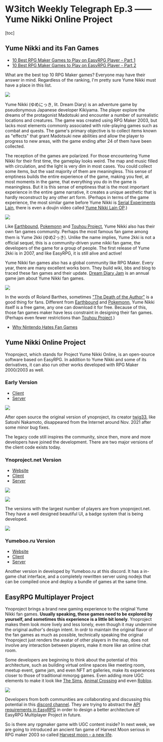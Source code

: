 # W3itch Weekly Telegraph Ep.3 —— Yume Nikki Online Project

[toc]

## Yume Nikki and its Fan Games

- [10 Best RPG Maker Games to Play on EasyRPG Player - Part 1](https://www.youtube.com/watch?v=H6vOJnQXdPs)
- [10 Best RPG Maker Games to Play on EasyRPG Player - Part 2](https://www.youtube.com/watch?v=VOOYMxyx-mM)

What are the best top 10 RPG Maker games? Everyone may have their answer in mind. Regardless of the ranking, I'm pretty sure Yume Nikki must have a place in this list. 

![](https://i.imgur.com/EvkEkgN.png)

Yume Nikki (ゆめにっき, lit. Dream Diary) is an adventure game by pseudonymous Japanese developer Kikiyama. The player explore the dreams of the protagonist Madotsuki and encounter a number of surrealistic locations and creatures. The game was created using RPG Maker 2003, but lacks most elements commonly associated with role-playing games such as combat and quests. The game's primary objective is to collect items known as "effects" that grant Madotsuki new abilities and allow the player to progress to new areas, with the game ending after 24 of them have been collected.

The reception of the games are polarized. For those encountering Yume Nikki for their first time, the gameplay looks weird. The map and music filled with circulation, and the light is very dim in most cases. You could collect some items, but the vast majority of them are meaningless. This sense of emptiness builds the entire experience of the game, making you feel, at most moments in the game, that everything you do in the game is meaningless. But it is this sense of emptiness that is the most important experience in the entire game narrative, it creates a unique aesthetic that is hardly reconstruct by any other art form. (Perhaps in terms of the game experience, the most similar game before Yume Nikki is [Serial Experiments Lain](https://en.wikipedia.org/wiki/Serial_Experiments_Lain), there is  even a doujin video called [Yume Nikki Lain OP](https://www.youtube.com/watch?v=dgiBRyn9UMs).)

![](https://i.imgur.com/0kcwC47.png)


Like [Earthbound](https://rpgmakerhistoria.home.blog/2021/12/05/a-history-on-rpg-maker-earthbound-likes-and-fan-games-part-one/), [Pokemonn](https://www.youtube.com/watch?v=4zptti2kJpk&ab_channel=aDrive) and [Touhou Project](https://en.wikipedia.org/wiki/List_of_Touhou_Project_fangames), Yume Nikki also has their own fan games community. Perhaps the most famous fan game among them is Yume 2kki (ゆめ2っき). Unlike the name implies, Yume 2kki is not a official sequel, this is a community-driven yume nikki fan game, the developers of the game for a group of people. The first release of Yume 2kki is in 2007, and like EasyRPG, it is still alive and active!

Yume Nikki fan games also has a global community like RPG Maker. Every year, there are many excellent works born. They build wiki, bbs and blog to traced these fan games and their update. [Dream Diary Jam](https://itch.io/jam/dream-diary-jam-5) is an annual game jam about Yume Nikki fan games.

![](https://i.imgur.com/tKzFG3s.png)



In the words of Roland Barthes, sometimes ["The Death of the Author"](https://en.wikipedia.org/wiki/The_Death_of_the_Author) is a good thing for fans. Different from [Earthbound](https://rpgmakerhistoria.home.blog/2021/12/05/a-history-on-rpg-maker-earthbound-likes-and-fan-games-part-one/) and [Pokemonn](https://www.youtube.com/watch?v=4zptti2kJpk&ab_channel=aDrive), Yume Nikki itself is a free game, any one can download it for free. Because of this, those fan games maker have less constraint in designing their fan games. (Perhaps even fewer restrictions than [Touhou Project](https://en.wikipedia.org/wiki/List_of_Touhou_Project_fangames).)

- [Why Nintendo Hates Fan Games](https://www.youtube.com/watch?v=OhWFYMYRpcQ)


## Yume Nikki Online Project

Ynoproject, which stands for Project Yume Nikki Online, is an open-source software based on EasyRPG. In addition to Yume Nikki and some of its derivatives, it can also run other works developed with RPG Maker 2000/2003 as well.

### Early Version

- [Client](hhttps://github.com/twig33/ynoclient)
- [Server](https://github.com/twig33/orbs)

![](https://i.imgur.com/6qiaT2R.png)

After open source the original version of ynoproject, its creator [twig33](https://github.com/twig33), like Satoshi Nakamoto, disappeared from the Internet around Nov. 2021 after some minor bug fixes.

The legacy code still inspires the community, since then, more and more developers have joined the development. There are two major versions of the client code exists today.

### Ynoproject.net Version

- [Website](https://ynoproject.net/)
- [Client](https://github.com/ynoproject/ynoclient)
- [Server](https://github.com/ynoproject/ynoserver)

![](https://i.imgur.com/UzAb9kl.png)

![](https://i.imgur.com/BQMRFYN.jpg)

The versions with the largest number of players are from ynoproject.net.
They have a well designed beautiful UI, a badge system that is being developed.

![](https://i.imgur.com/6onaTor.png)

### Yumeboo.ru Version

- [Website](https://gaming.yumeboo.ru/)
- [Client](https://github.com/CataractJustice/ynoclient)
- [Server](https://gitlab.com/CataractJustice/YNOnline/)

Another version in developed by Yumeboo.ru at this discord. It has a in-game chat interface, and a completely rewritten server using nodejs that can be compiled once and deploy a bundle of games at the same time.

## EasyRPG Multiplayer Project

Ynoproject brings a brand new gaming experience to the original Yume Nikki fan games. **Usually speaking, these games need to be explored by yourself, and sometimes this experience is a little bit lonely**. Ynoproject makes them look more lively and less lonely, even though it may undermine the original author's design intent. In ordr to maintain the original flavor of the fan games as much as possible, technically speaking the original Ynoproject just renders the avatar of other players in the map, does not involve any interaction between players, make it more like an online chat room.

Some developers are beginning to think about the potential of this architecture, such as building virtual online spaces like meeting room, meetup event, game jam, and even NFT art galleries, make its experiences closer to those of traditional mmorpg games. Even adding more UGC elements to make it look like [The Sims](https://en.wikipedia.org/wiki/The_Sims), [Animal Crossing](https://en.wikipedia.org/wiki/Animal_Crossing) and even [Roblox]().

![](https://i.imgur.com/eFpf4gQ.jpg)

Developers from both communities are collaborating and discussing this potential in this [discord channel](https://discord.gg/py4hYZnWMV). They are trying to abstract the [API requirements in EasyRPG](https://github.com/EasyRPG/Player/issues/2722) in order to design a better architecture of EasyRPG Multiplayer Project in future.

So is there any rpgmaker game with UGC content inside? In next week, we are going to introduced an ancient fan game of Harvest Moon serious in RPG maker 2003 so called [Harvest moon – a new life](https://w3itch.io/game/221).







